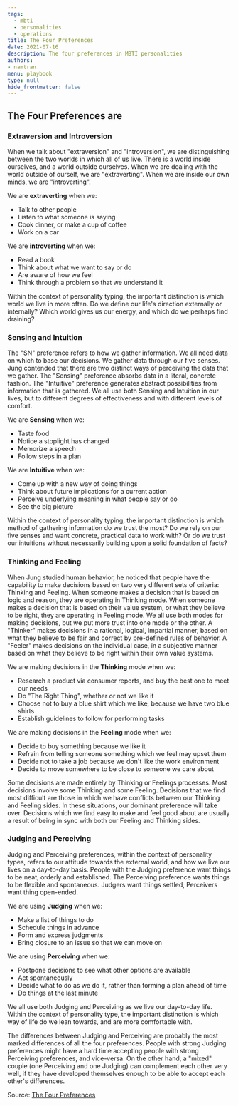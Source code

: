 ```yaml
---
tags: 
  - mbti
  - personalities
  - operations
title: The Four Preferences
date: 2021-07-16
description: The four preferences in MBTI personalities
authors: 
- namtran
menu: playbook
type: null
hide_frontmatter: false
---
```

## The Four Preferences are
### Extraversion and Introversion
When we talk about "extraversion" and "introversion", we are distinguishing between the two worlds in which all of us live. There is a world inside ourselves, and a world outside ourselves. When we are dealing with the world outside of ourself, we are "extraverting". When we are inside our own minds, we are "introverting".

We are **extraverting** when we:

* Talk to other people
* Listen to what someone is saying
* Cook dinner, or make a cup of coffee
* Work on a car

We are **introverting** when we:

* Read a book
* Think about what we want to say or do
* Are aware of how we feel
* Think through a problem so that we understand it

Within the context of personality typing, the important distinction is which world we live in more often. Do we define our life's direction externally or internally? Which world gives us our energy, and which do we perhaps find draining?

### Sensing and Intuition
The "SN" preference refers to how we gather information. We all need data on which to base our decisions. We gather data through our five senses. Jung contended that there are two distinct ways of perceiving the data that we gather. The "Sensing" preference absorbs data in a literal, concrete fashion. The "Intuitive" preference generates abstract possibilities from information that is gathered. We all use both Sensing and Intuition in our lives, but to different degrees of effectiveness and with different levels of comfort.

We are **Sensing** when we:

* Taste food
* Notice a stoplight has changed
* Memorize a speech
* Follow steps in a plan

We are **Intuitive** when we:

* Come up with a new way of doing things
* Think about future implications for a current action
* Perceive underlying meaning in what people say or do
* See the big picture

Within the context of personality typing, the important distinction is which method of gathering information do we trust the most? Do we rely on our five senses and want concrete, practical data to work with? Or do we trust our intuitions without necessarily building upon a solid foundation of facts?

### Thinking and Feeling
When Jung studied human behavior, he noticed that people have the capability to make decisions based on two very different sets of criteria: Thinking and Feeling. When someone makes a decision that is based on logic and reason, they are operating in Thinking mode. When someone makes a decision that is based on their value system, or what they believe to be right, they are operating in Feeling mode. We all use both modes for making decisions, but we put more trust into one mode or the other. A "Thinker" makes decisions in a rational, logical, impartial manner, based on what they believe to be fair and correct by pre-defined rules of behavior. A "Feeler" makes decisions on the individual case, in a subjective manner based on what they believe to be right within their own value systems.

We are making decisions in the **Thinking** mode when we:

* Research a product via consumer reports, and buy the best one to meet our needs
* Do "The Right Thing", whether or not we like it
* Choose not to buy a blue shirt which we like, because we have two blue shirts
* Establish guidelines to follow for performing tasks

We are making decisions in the **Feeling** mode when we:

* Decide to buy something because we like it
* Refrain from telling someone something which we feel may upset them
* Decide not to take a job because we don't like the work environment
* Decide to move somewhere to be close to someone we care about

Some decisions are made entirely by Thinking or Feelings processes. Most decisions involve some Thinking and some Feeling. Decisions that we find most difficult are those in which we have conflicts between our Thinking and Feeling sides. In these situations, our dominant preference will take over. Decisions which we find easy to make and feel good about are usually a result of being in sync with both our Feeling and Thinking sides.

### Judging and Perceiving
Judging and Perceiving preferences, within the context of personality types, refers to our attitude towards the external world, and how we live our lives on a day-to-day basis. People with the Judging preference want things to be neat, orderly and established. The Perceiving preference wants things to be flexible and spontaneous. Judgers want things settled, Perceivers want thing open-ended.

We are using **Judging** when we:

* Make a list of things to do
* Schedule things in advance
* Form and express judgments
* Bring closure to an issue so that we can move on

We are using **Perceiving** when we:

* Postpone decisions to see what other options are available
* Act spontaneously
* Decide what to do as we do it, rather than forming a plan ahead of time
* Do things at the last minute

We all use both Judging and Perceiving as we live our day-to-day life. Within the context of personality type, the important distinction is which way of life do we lean towards, and are more comfortable with.

The differences between Judging and Perceiving are probably the most marked differences of all the four preferences. People with strong Judging preferences might have a hard time accepting people with strong Perceiving preferences, and vice-versa. On the other hand, a "mixed" couple (one Perceiving and one Judging) can complement each other very well, if they have developed themselves enough to be able to accept each other's differences.

Source: [The Four Preferences](https://www.personalitypage.com/html/four-prefs.html)